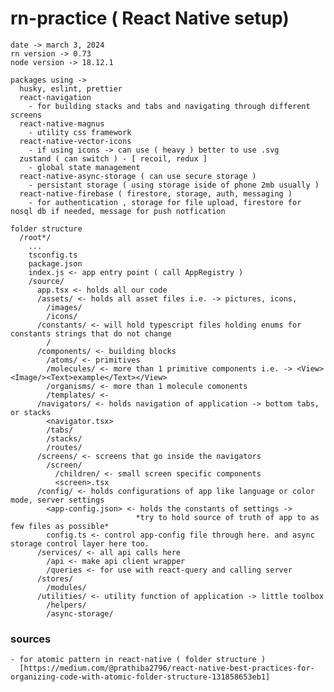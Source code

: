 # rn-practice ( React Native setup)

    date -> march 3, 2024
    rn version -> 0.73
    node version -> 18.12.1

    packages using ->
      husky, eslint, prettier
      react-navigation
        - for building stacks and tabs and navigating through different screens
      react-native-magnus
        - utility css framework
      react-native-vector-icons
        - if using icons -> can use ( heavy ) better to use .svg
      zustand ( can switch ) - [ recoil, redux ]
        - global state management
      react-native-async-storage ( can use secure storage )
        - persistant storage ( using storage iside of phone 2mb usually )
      react-native-firebase ( firestore, storage, auth, messaging )
        - for authentication , storage for file upload, firestore for nosql db if needed, message for push notfication

    folder structure
      /root*/
        ...
        tsconfig.ts
        package.json
        index.js <- app entry point ( call AppRegistry )
        /source/
          app.tsx <- holds all our code
          /assets/ <- holds all asset files i.e. -> pictures, icons,
            /images/
            /icons/
          /constants/ <- will hold typescript files holding enums for constants strings that do not change
            /
          /components/ <- building blocks
            /atoms/ <- primitives
            /molecules/ <- more than 1 primitive components i.e. -> <View><Image/><Text>example</Text></View>
            /organisms/ <- more than 1 molecule comonents
            /templates/ <-
          /navigators/ <- holds navigation of application -> bottom tabs, or stacks
            <navigator.tsx>
            /tabs/
            /stacks/
            /routes/
          /screens/ <- screens that go inside the navigators
            /screen/
              /children/ <- small screen specific components
              <screen>.tsx
          /config/ <- holds configurations of app like language or color mode, server settings
            <app-config.json> <- holds the constants of settings ->
                                *try to hold source of truth of app to as  few files as possible*
            config.ts <- control app-config file through here. and async storage control layer here too.
          /services/ <- all api calls here
            /api <- make api client wrapper
            /queries <- for use with react-query and calling server
          /stores/
            /modules/
          /utilities/ <- utility function of application -> little toolbox
            /helpers/
            /async-storage/

### sources

    - for atomic pattern in react-native ( folder structure )
      [https://medium.com/@prathiba2796/react-native-best-practices-for-organizing-code-with-atomic-folder-structure-131858653eb1]
